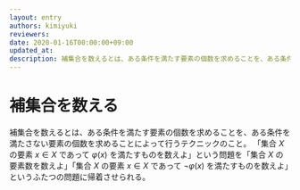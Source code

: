 ```yaml
---
layout: entry
authors: kimiyuki
reviewers:
date: 2020-01-16T00:00:00+09:00
updated_at:
description: 補集合を数えるとは、ある条件を満たす要素の個数を求めることを、ある条件を満たさない要素の個数を求めることによって行うテクニックのこと。
---
```


# 補集合を数える

補集合を数えるとは、ある条件を満たす要素の個数を求めることを、ある条件を満たさない要素の個数を求めることによって行うテクニックのこと。
「集合 $X$ の要素 $x \in X$ であって $\varphi(x)$ を満たすものを数えよ」という問題を「集合 $X$ の要素数を数えよ」「集合 $X$ の要素 $x \in X$ であって $\lnot \varphi(x)$ を満たすものを数えよ」というふたつの問題に帰着させられる。
